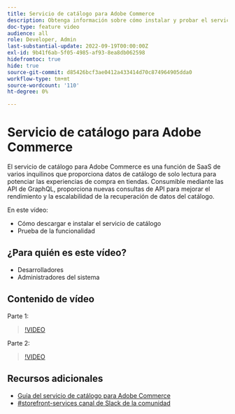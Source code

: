 ```yaml
---
title: Servicio de catálogo para Adobe Commerce
description: Obtenga información sobre cómo instalar y probar el servicio de catálogo.
doc-type: feature video
audience: all
role: Developer, Admin
last-substantial-update: 2022-09-19T00:00:00Z
exl-id: 9b41f6ab-5f05-4985-af93-8ea8db062598
hidefromtoc: true
hide: true
source-git-commit: d85426bcf3ae0412a433414d70c874964905dda0
workflow-type: tm+mt
source-wordcount: '110'
ht-degree: 0%

---
```


# Servicio de catálogo para Adobe Commerce

El servicio de catálogo para Adobe Commerce es una función de SaaS de varios inquilinos que proporciona datos de catálogo de solo lectura para potenciar las experiencias de compra en tiendas. Consumible mediante las API de GraphQL, proporciona nuevas consultas de API para mejorar el rendimiento y la escalabilidad de la recuperación de datos del catálogo.

En este vídeo:

- Cómo descargar e instalar el servicio de catálogo
- Prueba de la funcionalidad

## ¿Para quién es este vídeo?

- Desarrolladores
- Administradores del sistema

## Contenido de vídeo

Parte 1:

>[!VIDEO](https://video.tv.adobe.com/v/3415599?quality=12&learn=on)

Parte 2:

>[!VIDEO](https://video.tv.adobe.com/v/3415600?quality=12&learn=on)

## Recursos adicionales

- [Guía del servicio de catálogo para Adobe Commerce](https://experienceleague.adobe.com/docs/commerce-merchant-services/catalog-service/guide-overview.html)
- [#storefront-services canal de Slack de la comunidad](https://magentocommeng.slack.com/?redir=%2Farchives%2FC03HVPG8RS4)
